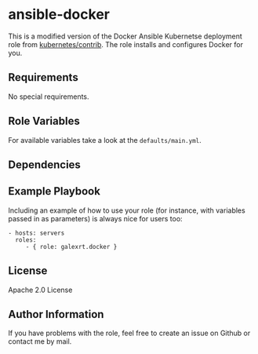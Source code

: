 ansible-docker
=========

This is a modified version of the Docker Ansible Kubernetse deployment role from [kubernetes/contrib](https://github.com/kubernetes/contrib).
The role installs and configures Docker for you.

Requirements
------------

No special requirements.

Role Variables
--------------

For available variables take a look at the `defaults/main.yml`.

Dependencies
------------



Example Playbook
----------------

Including an example of how to use your role (for instance, with variables passed in as parameters) is always nice for users too:

    - hosts: servers
      roles:
         - { role: galexrt.docker }

License
-------

Apache 2.0 License

Author Information
------------------

If you have problems with the role, feel free to create an issue on Github or contact me by mail.
